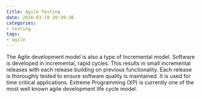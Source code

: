 ```yaml
---
title: Agile Testing
date: 2016-03-18 20:39:38
categories:
- testing
tags: 
- agile
---
```


The Agile development model is also a type of Incremental model. Software is developed in incremental, rapid cycles. This results in small incremental releases with each release building on previous functionality. <!-- more --> Each release is thoroughly tested to ensure software quality is maintained. It is used for time critical applications.  Extreme Programming (XP) is currently one of the most well known agile development life cycle model.